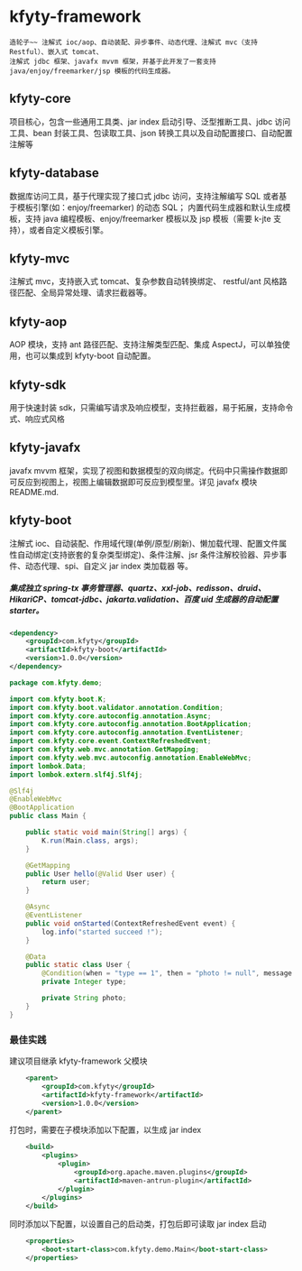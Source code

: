 # kfyty-framework
    造轮子~~ 注解式 ioc/aop、自动装配、异步事件、动态代理、注解式 mvc（支持 Restful）、嵌入式 tomcat、
    注解式 jdbc 框架、javafx mvvm 框架，并基于此开发了一套支持 java/enjoy/freemarker/jsp 模板的代码生成器。

## kfyty-core
项目核心，包含一些通用工具类、jar index 启动引导、泛型推断工具、jdbc 访问工具、bean 封装工具、包读取工具、json 转换工具以及自动配置接口、自动配置注解等

## kfyty-database
数据库访问工具，基于代理实现了接口式 jdbc 访问，支持注解编写 SQL 或者基于模板引擎(如：enjoy/freemarker) 的动态 SQL；
内置代码生成器和默认生成模板，支持 java 编程模板、enjoy/freemarker 模板以及 jsp 模板（需要 k-jte 支持），或者自定义模板引擎。

## kfyty-mvc
注解式 mvc，支持嵌入式 tomcat、复杂参数自动转换绑定、 restful/ant 风格路径匹配、全局异常处理、请求拦截器等。

## kfyty-aop
AOP 模块，支持 ant 路径匹配、支持注解类型匹配、集成 AspectJ，可以单独使用，也可以集成到 kfyty-boot 自动配置。

## kfyty-sdk
用于快速封装 sdk，只需编写请求及响应模型，支持拦截器，易于拓展，支持命令式、响应式风格

## kfyty-javafx
javafx mvvm 框架，实现了视图和数据模型的双向绑定。代码中只需操作数据即可反应到视图上，视图上编辑数据即可反应到模型里。详见 javafx 模块 README.md.

## kfyty-boot
注解式 ioc、自动装配、作用域代理(单例/原型/刷新)、懒加载代理、配置文件属性自动绑定(支持嵌套的复杂类型绑定)、条件注解、jsr 条件注解校验器、异步事件、动态代理、spi、自定义 jar index 类加载器 等。
##### 集成独立 spring-tx 事务管理器、quartz、xxl-job、redisson、druid、HikariCP、tomcat-jdbc、jakarta.validation、百度 uid 生成器的自动配置 starter。

```xml
<dependency>
    <groupId>com.kfyty</groupId>
    <artifactId>kfyty-boot</artifactId>
    <version>1.0.0</version>
</dependency>
```
```java
package com.kfyty.demo;

import com.kfyty.boot.K;
import com.kfyty.boot.validator.annotation.Condition;
import com.kfyty.core.autoconfig.annotation.Async;
import com.kfyty.core.autoconfig.annotation.BootApplication;
import com.kfyty.core.autoconfig.annotation.EventListener;
import com.kfyty.core.event.ContextRefreshedEvent;
import com.kfyty.web.mvc.annotation.GetMapping;
import com.kfyty.web.mvc.autoconfig.annotation.EnableWebMvc;
import lombok.Data;
import lombok.extern.slf4j.Slf4j;

@Slf4j
@EnableWebMvc
@BootApplication
public class Main {

    public static void main(String[] args) {
        K.run(Main.class, args);
    }

    @GetMapping
    public User hello(@Valid User user) {
        return user;
    }

    @Async
    @EventListener
    public void onStarted(ContextRefreshedEvent event) {
        log.info("started succeed !");
    }

    @Data
    public static class User {
        @Condition(when = "type == 1", then = "photo != null", message = "type=1时，图片不能为空")
        private Integer type;

        private String photo;
    }
}
```

### 最佳实践
建议项目继承 kfyty-framework 父模块
```xml
    <parent>
        <groupId>com.kfyty</groupId>
        <artifactId>kfyty-framework</artifactId>
        <version>1.0.0</version>
    </parent>
```

打包时，需要在子模块添加以下配置，以生成 jar index
```xml
    <build>
        <plugins>
            <plugin>
                <groupId>org.apache.maven.plugins</groupId>
                <artifactId>maven-antrun-plugin</artifactId>
            </plugin>
        </plugins>
    </build>
```
同时添加以下配置，以设置自己的启动类，打包后即可读取 jar index 启动
```xml
    <properties>
        <boot-start-class>com.kfyty.demo.Main</boot-start-class>
    </properties>
```
